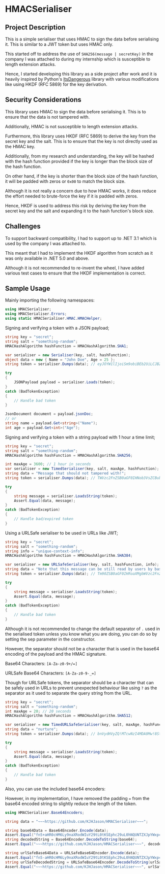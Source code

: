 # HMACSerialiser

## Project Description

This is a simple serialiser that uses HMAC to sign the data before serialising it. This is similar to a JWT token but uses HMAC only.

This started off to address the use of `SHA256(message | secretKey)` in the company I was attached to during my internship which is susceptible to length extension attacks.

Hence, I started developing this library as a side project after work and it is heavily inspired by Python's [ItsDangerous](https://github.com/pallets/itsdangerous) library with various modifications like using HKDF (RFC 5869) for the key derivation.

## Security Considerations

This library uses HMAC to sign the data before serialising it. This is to ensure that the data is not tampered with.

Additionally, HMAC is not susceptible to length extension attacks.

Furthermore, this library uses HKDF (RFC 5869) to derive the key from the secret key and the salt. This is to ensure that the key is not directly used as the HMAC key.

Additionally, from my research and understanding, the key will be hashed with the hash function provided if the key is longer than the block size of the hash function.

On other hand, if the key is shorter than the block size of the hash function, it will be padded with zeros or `0x00` to match the block size.

Although it is not really a concern due to how HMAC works, it does reduce the effort needed to brute-force the key if it is padded with zeros.

Hence, HKDF is used to address this risk by deriving the key from the secret key and the salt and expanding it to the hash function's block size.

## Challenges

To support backward compatibility, I had to support up to .NET 3.1 which is used by the company I was attached to.

This meant that I had to implement the HKDF algorithm from scratch as it was only available in .NET 5.0 and above.

Although it is not recommended to re-invent the wheel, I have added various test cases to ensure that the HKDF implementation is correct.

## Sample Usage

Mainly importing the following namespaces:

```csharp
using HMACSerialiser;
using HMACSerialiser.Errors;
using static HMACSerialiser.HMAC.HMACHelper;
```

Signing and verifying a token with a JSON payload;

```csharp
string key = "secret";
string salt = "something-random";
HMACHashAlgorithm hashFunction = HMACHashAlgorithm.SHA1;

var serialiser = new Serialiser(key, salt, hashFunction);
object data = new { Name = "John Doe", Age = 25 };
string token = serialiser.Dumps(data); // eyJOYW1lIjoiSm9obiBEb2UiLCJBZ2UiOjI1fQ.m4km5yvsgL1V3fzPrEg/Ay9eX0c

try 
{
    JSONPayload payload = serialiser.Loads(token);
}
catch (BadTokenException) 
{
    // Handle bad token
}

JsonDocument document = payload.jsonDoc;
// or
string name = payload.Get<string>("Name");
int age = payload.Get<int>("Age");
```

Signing and verifying a token with a string payload with 1 hour a time limit;

```csharp
string key = "secret";
string salt = "something-random";
HMACHashAlgorithm hashFunction = HMACHashAlgorithm.SHA256;

int maxAge = 3600; // 1 hour in seconds
var serialiser = new TimedSerialiser(key, salt, maxAge, hashFunction);
string data = "Message that should not tampered with!";
string token = serialiser.Dumps(data); // TWVzc2FnZSB0aGF0IHNob3VsZCBub3QgdGFtcGVyZWQgd2l0aCE.MTcwNzI3OTk4Nw.dTOD5GbC/V46IAKKMpIFJQF7kG+7wKjq3aoZWbB9cDE

try 
{
    string message = serialiser.LoadsString(token);
    Assert.Equal(data, message);
}
catch (BadTokenException) 
{
    // Handle bad/expired token
}
```

Using a URLSafe serialiser to be used in URLs like JWT;

```csharp
string key = "secret";
string salt = "something-random";
string info = "unique-context-info";
HMACHashAlgorithm hashFunction = HMACHashAlgorithm.SHA384;

var serialiser = new URLSafeSerialiser(key, salt, hashFunction, info);
string data = "Note that this message can be still read by users by base64 decoding it!";
string token = serialiser.Dumps(data); // Tm90ZSB0aGF0IHRoaXMgbWVzc2FnZSBjYW4gYmUgc3RpbGwgcmVhZCBieSB1c2VycyBieSBiYXNlNjQgZGVjb2RpbmcgaXQh.zNYNQ2Uq3OayBPRn6ItYRUzSmCmb5vHbTAfgJPK9GzEHxdrFQen5yLR2HZo7q-Kn

try 
{
    string message = serialiser.LoadsString(token);
    Assert.Equal(data, message);
}
catch (BadTokenException) 
{
    // Handle bad token
}
```

Although it is not recommended to change the default separator of `.` used in the serialised token unless you know what you are doing, you can do so by setting the sep parameter in the constructor.

However, the separator should not be a character that is used in the base64 encoding of the payload and the HMAC signature.

Base64 Characters: `[A-Za-z0-9+/=]`

URLSafe Base64 Characters: `[A-Za-z0-9-_=]`

Though for URLSafe tokens, the separator should be a character that can be safely used in URLs to prevent unexpected behaviour like using `?` as the separator as it used to separate the query string from the URL.

```csharp
string key = "secret";
string salt = "something-random";
int maxAge = 20; // 20 seconds
HMACHashAlgorithm hashFunction = HMACHashAlgorithm.SHA512;

var serialiser = new TimedURLSafeSerialiser(key, salt, maxAge, hashFunction, sep: "!");
string data = "nurture";
string token = serialiser.Dumps(data); // bnVydHVyZQ!MTcwNzI4MDA0Mw!8StFXyv9pg6mwvCU7-gef3tgs-QyqeSbZRipryKu7PUyG3DNOhsyjVDKcH3-kFCEvDpQI4DxSleOsm9mV4VW9w

try 
{
    string message = serialiser.LoadsString(token);
    Assert.Equal(data, message);
}
catch (BadTokenException) 
{
    // Handle bad token
}
```

Also, you can use the included base64 encoders:

However, in my implementation, I have removed the padding `=` from the base64 encoded string to slightly reduce the length of the token.

```csharp
using HMACSerialiser.Base64Encoders;

string data = "~~~https://github.com/KJHJason/HMACSerialiser~~~";

string base64Data = Base64Encoder.Encode(data);
Assert.Equal("fn5+aHR0cHM6Ly9naXRodWIuY29tL0tKSEphc29uL0hNQUNTZXJpYWxpc2Vyfn5+", base64Data);
string decodedString = Base64Encoder.DecodeToString(base64);
Assert.Equal("~~~https://github.com/KJHJason/HMACSerialiser~~~", decodedString);

string urlSafeBase64Data = URLSafeBase64Encoder.Encode(data);
Assert.Equal("fn5-aHR0cHM6Ly9naXRodWIuY29tL0tKSEphc29uL0hNQUNTZXJpYWxpc2Vyfn5-", urlSafeDecodedString);
string urlSafeDecodedString = URLSafeBase64Encoder.DecodeToString(urlSafeBase64Data);
Assert.Equal("~~~https://github.com/KJHJason/HMACSerialiser~~~", urlSafeBase64Data);
```
